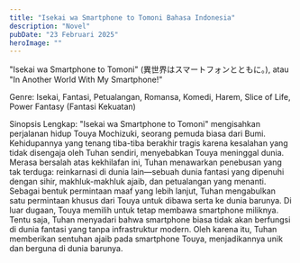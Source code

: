 ```yaml
---
title: "Isekai wa Smartphone to Tomoni Bahasa Indonesia"
description: "Novel"
pubDate: "23 Februari 2025"
heroImage: ""
---
```

"Isekai wa Smartphone to Tomoni" (異世界はスマートフォンとともに。), atau "In Another World With My Smartphone!"

Genre:
Isekai, Fantasi, Petualangan, Romansa, Komedi, Harem, Slice of Life, Power Fantasy (Fantasi Kekuatan)

Sinopsis Lengkap:
"Isekai wa Smartphone to Tomoni" mengisahkan perjalanan hidup Touya Mochizuki, seorang pemuda biasa dari Bumi.  Kehidupannya yang tenang tiba-tiba berakhir tragis karena kesalahan yang tidak disengaja oleh Tuhan sendiri, menyebabkan Touya meninggal dunia. Merasa bersalah atas kekhilafan ini, Tuhan menawarkan penebusan yang tak terduga: reinkarnasi di dunia lain—sebuah dunia fantasi yang dipenuhi dengan sihir, makhluk-makhluk ajaib, dan petualangan yang menanti.
Sebagai bentuk permintaan maaf yang lebih lanjut, Tuhan mengabulkan satu permintaan khusus dari Touya untuk dibawa serta ke dunia barunya.  Di luar dugaan, Touya memilih untuk tetap membawa smartphone miliknya.  Tentu saja, Tuhan menyadari bahwa smartphone biasa tidak akan berfungsi di dunia fantasi yang tanpa infrastruktur modern. Oleh karena itu, Tuhan memberikan sentuhan ajaib pada smartphone Touya, menjadikannya unik dan berguna di dunia barunya.
